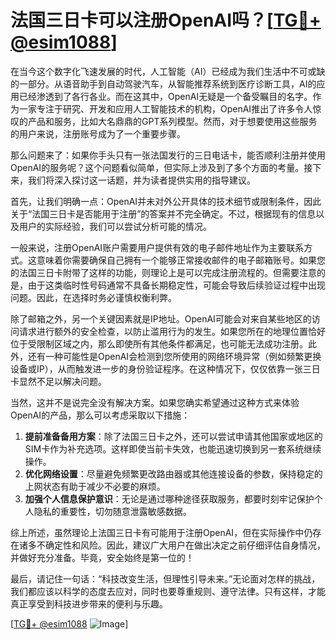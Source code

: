 # 法国三日卡可以注册OpenAI吗？[[TG💪+ @esim1088](https://t.me/s/esim1088)]

在当今这个数字化飞速发展的时代，人工智能（AI）已经成为我们生活中不可或缺的一部分。从语音助手到自动驾驶汽车，从智能推荐系统到医疗诊断工具，AI的应用已经渗透到了各行各业。而在这其中，OpenAI无疑是一个备受瞩目的名字。作为一家专注于研究、开发和应用人工智能技术的机构，OpenAI推出了许多令人惊叹的产品和服务，比如大名鼎鼎的GPT系列模型。然而，对于想要使用这些服务的用户来说，注册账号成为了一个重要步骤。

那么问题来了：如果你手头只有一张法国发行的三日电话卡，能否顺利注册并使用OpenAI的服务呢？这个问题看似简单，但实际上涉及到了多个方面的考量。接下来，我们将深入探讨这一话题，并为读者提供实用的指导建议。

首先，让我们明确一点：OpenAI并未对外公开具体的技术细节或限制条件，因此关于“法国三日卡是否能用于注册”的答案并不完全确定。不过，根据现有的信息以及用户的实际经验，我们可以尝试分析可能的情况。

一般来说，注册OpenAI账户需要用户提供有效的电子邮件地址作为主要联系方式。这意味着你需要确保自己拥有一个能够正常接收邮件的电子邮箱账号。如果您的法国三日卡附带了这样的功能，则理论上是可以完成注册流程的。但需要注意的是，由于这类临时性号码通常不具备长期稳定性，可能会导致后续验证过程中出现问题。因此，在选择时务必谨慎权衡利弊。

除了邮箱之外，另一个关键因素就是IP地址。OpenAI可能会对来自某些地区的访问请求进行额外的安全检查，以防止滥用行为的发生。如果您所在的地理位置恰好位于受限制区域之内，那么即使所有其他条件都满足，也可能无法成功注册。此外，还有一种可能性是OpenAI会检测到您所使用的网络环境异常（例如频繁更换设备或IP），从而触发进一步的身份验证程序。在这种情况下，仅仅依靠一张三日卡显然不足以解决问题。

当然，这并不是说完全没有解决方案。如果您确实希望通过这种方式来体验OpenAI的产品，那么可以考虑采取以下措施：

1. **提前准备备用方案**：除了法国三日卡之外，还可以尝试申请其他国家或地区的SIM卡作为补充选项。这样即使当前卡失效，也能迅速切换到另一套系统继续操作。
2. **优化网络设置**：尽量避免频繁更改路由器或其他连接设备的参数，保持稳定的上网状态有助于减少不必要的麻烦。
3. **加强个人信息保护意识**：无论是通过哪种途径获取服务，都要时刻牢记保护个人隐私的重要性，切勿随意泄露敏感数据。

综上所述，虽然理论上法国三日卡有可能用于注册OpenAI，但在实际操作中仍存在诸多不确定性和风险。因此，建议广大用户在做出决定之前仔细评估自身情况，并做好充分准备。毕竟，安全始终是第一位的！

最后，请记住一句话：“科技改变生活，但理性引导未来。”无论面对怎样的挑战，我们都应该以科学的态度去应对，同时也要尊重规则、遵守法律。只有这样，才能真正享受到科技进步带来的便利与乐趣。

[[TG💪+ @esim1088](https://t.me/s/esim1088) ![Image](https://i.postimg.cc/4NQfJmqS/Snipaste-2025-05-13-00-14-12.png)]